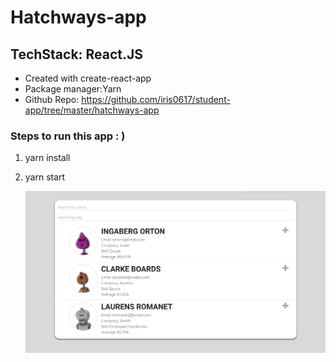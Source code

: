 # Hatchways-app

## TechStack: React.JS

- Created with create-react-app
- Package manager:Yarn
- Github Repo: https://github.com/iris0617/student-app/tree/master/hatchways-app

### Steps to run this app : )

1. yarn install
2. yarn start

   ![ScreenShot](./img/screenshot.png)

